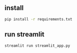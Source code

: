 ## install 
```bash
pip install -r requirements.txt
```

## run streamlit
```bash
streamlit run streamlit_app.py
```
